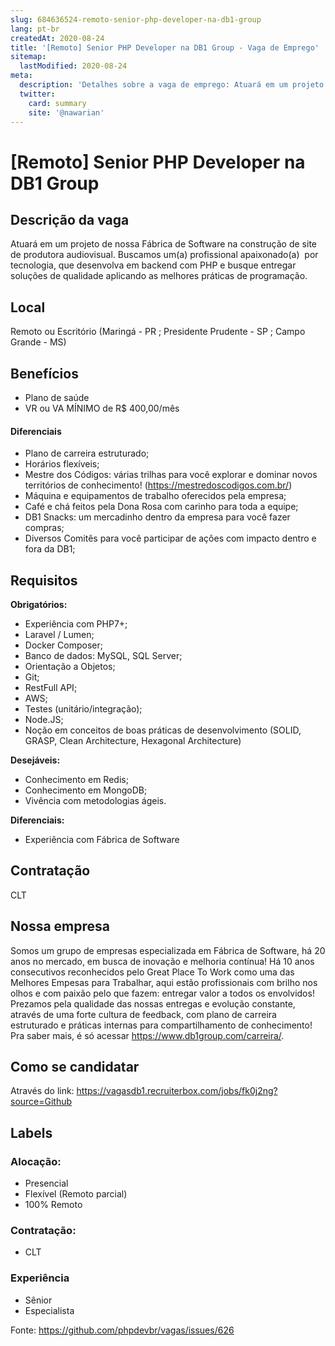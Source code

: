 ```yaml
---
slug: 684636524-remoto-senior-php-developer-na-db1-group
lang: pt-br
createdAt: 2020-08-24
title: '[Remoto] Senior PHP Developer na DB1 Group - Vaga de Emprego'
sitemap:
  lastModified: 2020-08-24
meta:
  description: 'Detalhes sobre a vaga de emprego: Atuará em um projeto de nossa Fábrica de Software na construção de site de produtora audiovisual. Buscamos um(a) profissional apaixonado(a)  por tecnologia, que desenvolva em backend com PHP e busque entregar soluções de qualidade aplicando as melhores práticas de programação​.'
  twitter:
    card: summary
    site: '@nawarian'
---
```


# [Remoto] Senior PHP Developer na DB1 Group

## Descrição da vaga
Atuará em um projeto de nossa Fábrica de Software na construção de site de produtora audiovisual.
Buscamos um(a) profissional apaixonado(a)  por tecnologia, que desenvolva em backend com PHP e busque entregar soluções de qualidade aplicando as melhores práticas de programação​.

## Local

Remoto ou Escritório (Maringá - PR ; Presidente Prudente - SP ; Campo Grande - MS)

## Benefícios

- Plano de saúde
- VR ou VA MÍNIMO de R$ 400,00/mês

#### Diferenciais

- Plano de carreira estruturado;
- Horários flexíveis;
- Mestre dos Códigos: várias trilhas para você explorar e dominar novos territórios de conhecimento! (https://mestredoscodigos.com.br/)
- Máquina e equipamentos de trabalho oferecidos pela empresa;
- Café e chá feitos pela Dona Rosa com carinho para toda a equipe;
- DB1 Snacks: um mercadinho dentro da empresa para você fazer compras;
- Diversos Comitês para você participar de ações com impacto dentro e fora da DB1;

## Requisitos

**Obrigatórios:**
- Experiência com PHP7+;
- Laravel / Lumen;
- Docker Composer;
- Banco de dados: MySQL, SQL Server;
- Orientação a Objetos;
- Git;
- RestFull API;
- AWS;
- Testes (unitário/integração);
- Node.JS;​
- Noção em conceitos de boas práticas de desenvolvimento (SOLID, GRASP, Clean Architecture, Hexagonal Architecture)​

**Desejáveis:**
- Conhecimento em Redis; 
- Conhecimento em MongoDB;
- Vivência com metodologias ágeis.

**Diferenciais:**
- Experiência com Fábrica de Software

## Contratação
CLT

## Nossa empresa
Somos um grupo de empresas especializada em Fábrica de Software, há 20 anos no mercado, em busca de inovação e melhoria contínua! Há 10 anos consecutivos reconhecidos pelo Great Place To Work como uma das Melhores Empesas para Trabalhar, aqui estão profissionais com brilho nos olhos e com paixão pelo que fazem: entregar valor a todos os envolvidos!
Prezamos pela qualidade das nossas entregas e evolução constante, através de uma forte cultura de feedback, com plano de carreira estruturado e práticas internas para compartilhamento de conhecimento!
Pra saber mais, é só acessar https://www.db1group.com/carreira/.

## Como se candidatar

Através do link: https://vagasdb1.recruiterbox.com/jobs/fk0j2ng?source=Github

## Labels
### Alocação:
- Presencial
- Flexível (Remoto parcial)
- 100% Remoto

### Contratação:
- CLT

### Experiência
- Sênior
- Especialista

Fonte: https://github.com/phpdevbr/vagas/issues/626